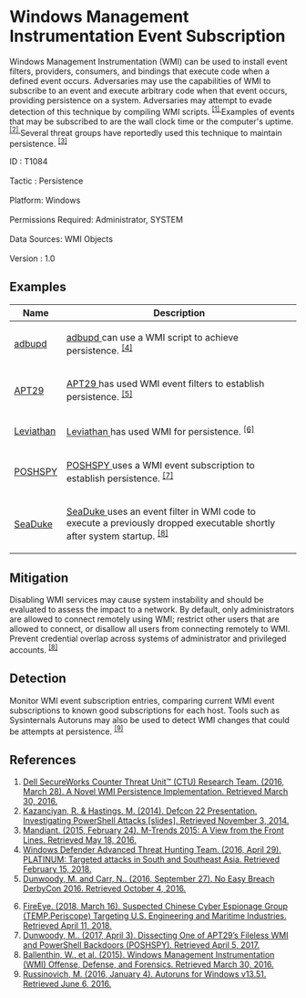 <div class="container-fluid">
 <h1>
  Windows Management Instrumentation Event Subscription
 </h1>
 <div class="row">
  <div class="col-md-8 description-body">
   <p>
    Windows Management Instrumentation (WMI) can be used to install event filters, providers, consumers, and bindings that execute code when a defined event occurs. Adversaries may use the capabilities of WMI to subscribe to an event and execute arbitrary code when that event occurs, providing persistence on a system. Adversaries may attempt to evade detection of this technique by compiling WMI scripts.
    <span class="scite-citeref-number" data-reference="Dell WMI Persistence" id="scite-ref-1-a">
     <sup>
      <a aria-describedby="qtip-0" data-hasqtip="0" href="https://www.secureworks.com/blog/wmi-persistence" target="_blank">
       [1]
      </a>
     </sup>
    </span>
    Examples of events that may be subscribed to are the wall clock time or the computer's uptime.
    <span class="scite-citeref-number" data-reference="Kazanciyan 2014" id="scite-ref-2-a">
     <sup>
      <a aria-describedby="qtip-1" data-hasqtip="1" href="https://www.defcon.org/images/defcon-22/dc-22-presentations/Kazanciyan-Hastings/DEFCON-22-Ryan-Kazanciyan-Matt-Hastings-Investigating-Powershell-Attacks.pdf" target="_blank">
       [2]
      </a>
     </sup>
    </span>
    Several threat groups have reportedly used this technique to maintain persistence.
    <span class="scite-citeref-number" data-reference="Mandiant M-Trends 2015" id="scite-ref-3-a">
     <sup>
      <a aria-describedby="qtip-2" data-hasqtip="2" href="https://www2.fireeye.com/rs/fireye/images/rpt-m-trends-2015.pdf" target="_blank">
       [3]
      </a>
     </sup>
    </span>
   </p>
  </div>
  <div class="col-md-4">
   <div class="card">
    <div class="card-body">
     <div class="card-data">
      <span class="h5 card-title">
       ID
      </span>
      : T1084
      <br/>
      <br/>
     </div>
     <div class="card-data">
      <span class="h5 card-title">
      </span>
     </div>
     <div class="card-data">
      <span class="h5 card-title">
       Tactic
      </span>
      : Persistence
      <br/>
      <br/>
     </div>
     <div class="card-data">
      <span class="h5 card-title">
       Platform:
      </span>
      Windows
      <br/>
      <br/>
     </div>
     <div class="card-data">
      <span class="h5 card-title">
       Permissions Required:
      </span>
      Administrator, SYSTEM
      <br/>
      <br/>
     </div>
     <div class="card-data">
      <span class="h5 card-title">
      </span>
     </div>
     <div class="card-data">
      <span class="h5 card-title">
       Data Sources:
      </span>
      WMI Objects
      <br/>
      <br/>
     </div>
     <div class="card-data">
      <span class="h5 card-title">
      </span>
     </div>
     <div class="card-data">
      <span class="h5 card-title">
      </span>
     </div>
     <div class="card-data">
      <span class="h5 card-title">
      </span>
     </div>
     <div class="card-data">
      <span class="h5 card-title">
      </span>
     </div>
     <div class="card-data">
      <span class="h5 card-title">
      </span>
     </div>
     <div class="card-data">
      <span class="h5 card-title">
      </span>
     </div>
     <div class="card-data">
      <span class="h5 card-title">
       Version
      </span>
      : 1.0
     </div>
    </div>
   </div>
  </div>
 </div>
 <h2 class="pt-3" id="examples">
  Examples
 </h2>
 <table class="table table-bordered table-light mt-2">
  <thead>
   <tr>
    <th scope="col">
     Name
    </th>
    <th scope="col">
     Description
    </th>
   </tr>
  </thead>
  <tbody class="bg-white">
   <tr>
    <td>
     <a href="https://attack.mitre.org/software/S0202">
      adbupd
     </a>
    </td>
    <td>
     <p>
      <a href="https://attack.mitre.org/software/S0202">
       adbupd
      </a>
      can use a WMI script to achieve persistence.
      <span class="scite-citeref-number" data-reference="Microsoft PLATINUM April 2016" id="scite-ref-4-a" onclick="scrollToRef('scite-4')">
       <sup>
        <a aria-describedby="qtip-3" data-hasqtip="3" href="https://download.microsoft.com/download/2/2/5/225BFE3E-E1DE-4F5B-A77B-71200928D209/Platinum%20feature%20article%20-%20Targeted%20attacks%20in%20South%20and%20Southeast%20Asia%20April%202016.pdf" target="_blank">
         [4]
        </a>
       </sup>
      </span>
     </p>
    </td>
   </tr>
   <tr>
    <td>
     <a href="https://attack.mitre.org/groups/G0016">
      APT29
     </a>
    </td>
    <td>
     <p>
      <a href="https://attack.mitre.org/groups/G0016">
       APT29
      </a>
      has used WMI event filters to establish persistence.
      <span class="scite-citeref-number" data-reference="Mandiant No Easy Breach" id="scite-ref-5-a" onclick="scrollToRef('scite-5')">
       <sup>
        <a aria-describedby="qtip-4" data-hasqtip="4" href="http://www.slideshare.net/MatthewDunwoody1/no-easy-breach-derby-con-2016" target="_blank">
         [5]
        </a>
       </sup>
      </span>
     </p>
    </td>
   </tr>
   <tr>
    <td>
     <a href="https://attack.mitre.org/groups/G0065">
      Leviathan
     </a>
    </td>
    <td>
     <p>
      <a href="https://attack.mitre.org/groups/G0065">
       Leviathan
      </a>
      has used WMI for persistence.
      <span class="scite-citeref-number" data-reference="FireEye Periscope March 2018" id="scite-ref-6-a" onclick="scrollToRef('scite-6')">
       <sup>
        <a aria-describedby="qtip-5" data-hasqtip="5" href="https://www.fireeye.com/blog/threat-research/2018/03/suspected-chinese-espionage-group-targeting-maritime-and-engineering-industries.html" target="_blank">
         [6]
        </a>
       </sup>
      </span>
     </p>
    </td>
   </tr>
   <tr>
    <td>
     <a href="https://attack.mitre.org/software/S0150">
      POSHSPY
     </a>
    </td>
    <td>
     <p>
      <a href="https://attack.mitre.org/software/S0150">
       POSHSPY
      </a>
      uses a WMI event subscription to establish persistence.
      <span class="scite-citeref-number" data-reference="FireEye POSHSPY April 2017" id="scite-ref-7-a" onclick="scrollToRef('scite-7')">
       <sup>
        <a aria-describedby="qtip-6" data-hasqtip="6" href="https://www.fireeye.com/blog/threat-research/2017/03/dissecting_one_ofap.html" target="_blank">
         [7]
        </a>
       </sup>
      </span>
     </p>
    </td>
   </tr>
   <tr>
    <td>
     <a href="https://attack.mitre.org/software/S0053">
      SeaDuke
     </a>
    </td>
    <td>
     <p>
      <a href="https://attack.mitre.org/software/S0053">
       SeaDuke
      </a>
      uses an event filter in WMI code to execute a previously dropped executable shortly after system startup.
      <span class="scite-citeref-number" data-reference="FireEye WMI 2015" id="scite-ref-8-a" onclick="scrollToRef('scite-8')">
       <sup>
        <a aria-describedby="qtip-7" data-hasqtip="7" href="https://www.fireeye.com/content/dam/fireeye-www/global/en/current-threats/pdfs/wp-windows-management-instrumentation.pdf" target="_blank">
         [8]
        </a>
       </sup>
      </span>
     </p>
    </td>
   </tr>
  </tbody>
 </table>
 <h2 class="pt-3" id="mitigation">
  Mitigation
 </h2>
 <p>
  Disabling WMI services may cause system instability and should be evaluated to assess the impact to a network. By default, only administrators are allowed to connect remotely using WMI; restrict other users that are allowed to connect, or disallow all users from connecting remotely to WMI. Prevent credential overlap across systems of administrator and privileged accounts.
  <span class="scite-citeref-number" data-reference="FireEye WMI 2015" id="scite-ref-8-a">
   <sup>
    <a aria-describedby="qtip-7" data-hasqtip="7" href="https://www.fireeye.com/content/dam/fireeye-www/global/en/current-threats/pdfs/wp-windows-management-instrumentation.pdf" target="_blank">
     [8]
    </a>
   </sup>
  </span>
 </p>
 <h2 class="pt-3" id="detection">
  Detection
 </h2>
 <p>
  Monitor WMI event subscription entries, comparing current WMI event subscriptions to known good subscriptions for each host. Tools such as Sysinternals Autoruns may also be used to detect WMI changes that could be attempts at persistence.
  <span class="scite-citeref-number" data-reference="TechNet Autoruns" id="scite-ref-9-a">
   <sup>
    <a aria-describedby="qtip-8" data-hasqtip="8" href="https://technet.microsoft.com/en-us/sysinternals/bb963902" target="_blank">
     [9]
    </a>
   </sup>
  </span>
 </p>
 <h2 class="pt-3" id="references">
  References
 </h2>
 <div class="row">
  <div class="col">
   <ol>
    <li>
     <span class="scite-citation" id="scite-1">
      <span class="scite-citation-text">
       <a class="external text" href="https://www.secureworks.com/blog/wmi-persistence" name="scite-1" rel="nofollow" target="_blank">
        Dell SecureWorks Counter Threat Unit™ (CTU) Research Team. (2016, March 28). A Novel WMI Persistence Implementation. Retrieved March 30, 2016.
       </a>
      </span>
     </span>
    </li>
    <li>
     <span class="scite-citation" id="scite-2">
      <span class="scite-citation-text">
       <a class="external text" href="https://www.defcon.org/images/defcon-22/dc-22-presentations/Kazanciyan-Hastings/DEFCON-22-Ryan-Kazanciyan-Matt-Hastings-Investigating-Powershell-Attacks.pdf" name="scite-2" rel="nofollow" target="_blank">
        Kazanciyan, R. &amp; Hastings, M. (2014). Defcon 22 Presentation. Investigating PowerShell Attacks [slides]. Retrieved November 3, 2014.
       </a>
      </span>
     </span>
    </li>
    <li>
     <span class="scite-citation" id="scite-3">
      <span class="scite-citation-text">
       <a class="external text" href="https://www2.fireeye.com/rs/fireye/images/rpt-m-trends-2015.pdf" name="scite-3" rel="nofollow" target="_blank">
        Mandiant. (2015, February 24). M-Trends 2015: A View from the Front Lines. Retrieved May 18, 2016.
       </a>
      </span>
     </span>
    </li>
    <li>
     <span class="scite-citation" id="scite-4">
      <span class="scite-citation-text">
       <a class="external text" href="https://download.microsoft.com/download/2/2/5/225BFE3E-E1DE-4F5B-A77B-71200928D209/Platinum%20feature%20article%20-%20Targeted%20attacks%20in%20South%20and%20Southeast%20Asia%20April%202016.pdf" name="scite-4" rel="nofollow" target="_blank">
        Windows Defender Advanced Threat Hunting Team. (2016, April 29). PLATINUM: Targeted attacks in South and Southeast Asia. Retrieved February 15, 2018.
       </a>
      </span>
     </span>
    </li>
    <li>
     <span class="scite-citation" id="scite-5">
      <span class="scite-citation-text">
       <a class="external text" href="http://www.slideshare.net/MatthewDunwoody1/no-easy-breach-derby-con-2016" name="scite-5" rel="nofollow" target="_blank">
        Dunwoody, M. and Carr, N.. (2016, September 27). No Easy Breach DerbyCon 2016. Retrieved October 4, 2016.
       </a>
      </span>
     </span>
    </li>
   </ol>
  </div>
  <div class="col">
   <ol start="6.5">
    <li>
     <span class="scite-citation" id="scite-6">
      <span class="scite-citation-text">
       <a class="external text" href="https://www.fireeye.com/blog/threat-research/2018/03/suspected-chinese-espionage-group-targeting-maritime-and-engineering-industries.html" name="scite-6" rel="nofollow" target="_blank">
        FireEye. (2018, March 16). Suspected Chinese Cyber Espionage Group (TEMP.Periscope) Targeting U.S. Engineering and Maritime Industries. Retrieved April 11, 2018.
       </a>
      </span>
     </span>
    </li>
    <li>
     <span class="scite-citation" id="scite-7">
      <span class="scite-citation-text">
       <a class="external text" href="https://www.fireeye.com/blog/threat-research/2017/03/dissecting_one_ofap.html" name="scite-7" rel="nofollow" target="_blank">
        Dunwoody, M.. (2017, April 3). Dissecting One of APT29’s Fileless WMI and PowerShell Backdoors (POSHSPY). Retrieved April 5, 2017.
       </a>
      </span>
     </span>
    </li>
    <li>
     <span class="scite-citation" id="scite-8">
      <span class="scite-citation-text">
       <a class="external text" href="https://www.fireeye.com/content/dam/fireeye-www/global/en/current-threats/pdfs/wp-windows-management-instrumentation.pdf" name="scite-8" rel="nofollow" target="_blank">
        Ballenthin, W., et al. (2015). Windows Management Instrumentation (WMI) Offense, Defense, and Forensics. Retrieved March 30, 2016.
       </a>
      </span>
     </span>
    </li>
    <li>
     <span class="scite-citation" id="scite-9">
      <span class="scite-citation-text">
       <a class="external text" href="https://technet.microsoft.com/en-us/sysinternals/bb963902" name="scite-9" rel="nofollow" target="_blank">
        Russinovich, M. (2016, January 4). Autoruns for Windows v13.51. Retrieved June 6, 2016.
       </a>
      </span>
     </span>
    </li>
   </ol>
  </div>
 </div>
</div>
